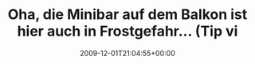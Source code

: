 ---
retweeted: false
source: <a href="http://twitter.com" rel="nofollow">Twitter Web Client</a>
entities:
  hashtags: []
  symbols: []
  user_mentions:
  - name: fihu
    screen_name: fihu
    indices:
    - '73'
    - '78'
    id_str: '685283'
    id: '685283'
  urls: []
display_text_range:
- '0'
- '79'
favorite_count: '0'
id_str: '6246847762'
truncated: false
retweet_count: '0'
id: '6246847762'
created_at: Tue Dec 01 21:04:55 +0000 2009
favorited: false
full_text: Oha, die Minibar auf dem Balkon ist hier auch in Frostgefahr... (Tip via
  [@fihu](https://twitter.com/fihu))
lang: de
tags:
- pesos/twitter
date: '2009-12-01T21:04:55+00:00'
src: https://twitter.com/bascht/status/6246847762
original_url: https://twitter.com/bascht/status/6246847762
type: twitter_tweet
text: Oha, die Minibar auf dem Balkon ist hier auch in Frostgefahr... (Tip via [@fihu](https://twitter.com/fihu))
title: Oha, die Minibar auf dem Balkon ist hier auch in Frostgefahr... (Tip vi

---